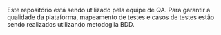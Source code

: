 Este repositório está sendo utilizado pela equipe de QA. 
Para garantir a qualidade da plataforma, mapeamento de testes e casos de testes estão sendo realizados utilizando metodogila BDD.
